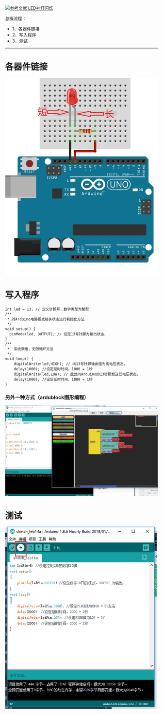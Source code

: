 [![](https://img.shields.io/badge/参考文献-LED神灯闪烁-yellow.svg "参考文献 LED神灯闪烁")](http://www.51hei.com/bbs/dpj-41337-1.html)


总操流程：
- 1、各器件链接
- 2、写入程序
- 3、测试

----------
# 各器件链接

![](image/5-1.png)
# 写入程序
```
int led = 13; // 定义针脚号，数字类型为整型
/**
 * 对Arduino电路板或相关状态进行初始化方法
 */
void setup() {
  pinMode(led, OUTPUT); // 设定13号针脚为输出状态，
}
/**
 *  系统调用，无限循环方法
 */
void loop() {
    digitalWrite(led,HIGH); // 向13号针脚输出值为高电压状态，
    delay(1000); //设定延时时间，1000 = 1秒
    digitalWrite(led,LOW); // 此处向Arduino的13针脚发送低电压状态，
    delay(1000); //设定延时时间，1000 = 1秒
}
```
### 另外一种方式（ardublock图形编程）

![](image/5-2.png)
# 测试

![](image/5-3.png)